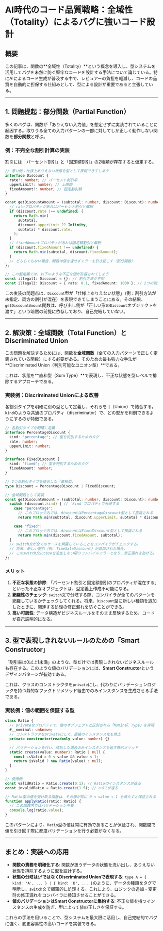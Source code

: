 # AI時代のコード品質戦略：全域性（Totality）によるバグに強いコード設計

## 概要

この記事は、関数の**全域性（Totality）**という概念を導入し、型システムを活用してバグを未然に防ぐ堅牢なコードを設計する手法について論じている。特にAIによるコード生成が普及する中で、レビュアーの負担を軽減し、コードの品質を自動的に担保する仕組みとして、型による設計が重要であると主張している。

---

## 1. 問題提起：部分関数（Partial Function）

多くのバグは、関数が「ありえない入力値」を想定せずに実装されていることに起因する。取りうる全ての入力パターンの一部に対してしか正しく動作しない関数を**部分関数**と呼ぶ。

### 例：不完全な割引計算の実装

割引には「パーセント割引」と「固定額割引」の2種類が存在すると仮定する。

```typescript
// 悪い例：仕様上ありえない状態を型として表現できてしまう
interface Discount {
  rate?: number; // パーセント割引率
  upperLimit?: number; // 上限額
  fixedAmount?: number; // 固定割引額
}

const getDiscountAmount = (subtotal: number, discount: Discount): number => {
  // rateプロパティがあればパーセント割引と解釈
  if (discount.rate !== undefined) {
    return Math.min(
      subtotal,
      discount.upperLimit ?? Infinity,
      subtotal * discount.rate,
    );
  }
  // fixedAmountプロパティがあれば固定額割引と解釈
  if (discount.fixedAmount !== undefined) {
    return Math.min(subtotal, discount.fixedAmount);
  }
  // どちらでもない場合、関数は値を返せずエラーを引き起こす（部分関数）
};

// この型定義では、以下のような不正な値が許容されてしまう
const illegal1: Discount = {}; // 割引方法が不明
const illegal2: Discount = { rate: 0.1, fixedAmount: 1000 }; // 2つの割引方法が混在
```

この実装の問題点は、`Discount`型が「仕様上ありえない状態」（例：割引方法が未指定、両方の割引が混在）を表現できてしまうことにある。その結果、`getDiscountAmount`関数は、呼び出し側が「正しい形の`Discount`オブジェクトを渡す」という暗黙の前提に依存しており、自己完結していない。

---

## 2. 解決策：全域関数（Total Function）とDiscriminated Union

この問題を解決するためには、関数を**全域関数**（全ての入力パターンで正しく定義されている関数）にする必要がある。そのための最も強力な手法が **Discriminated Union（判別可能なユニオン型）**である。

これは、状態を**直和型（Sum Type）**で表現し、不正な状態を型レベルで排除するアプローチである。

### 実装例：Discriminated Unionによる改善

各割引タイプを明確に別の型として定義し、それらを `|`（Union）で結合する。`kind`のような共通のプロパティ（discriminator）で、どの型かを判別できるようにするのが特徴である。

```typescript
// 各割引タイプを明確に定義
interface PercentageDiscount {
  kind: "percentage"; // 型を判別するためのタグ
  rate: number;
  upperLimit: number;
}

interface FixedDiscount {
  kind: "fixed"; // 型を判別するためのタグ
  fixedAmount: number;
}

// 2つの割引タイプを結合した「直和型」
type Discount = PercentageDiscount | FixedDiscount;

// 全域関数として実装
const getDiscountAmount = (subtotal: number, discount: Discount): number => {
  switch (discount.kind) { // `kind`プロパティで分岐する
    case "percentage":
      // このブロック内では、discountはPercentageDiscount型として推論される
      return Math.min(subtotal, discount.upperLimit, subtotal * discount.rate);

    case "fixed":
      // このブロック内では、discountはFixedDiscount型として推論される
      return Math.min(discount.fixedAmount, subtotal);
  }
  // switch文が全てのケースを網羅していることをコンパイラがチェックする。
  // 将来、新しい割引（例: TimeSaleDiscount）が追加された場合、
  // このswitch文にcaseを追加しない限りコンパイルエラーとなり、修正漏れを防げる。
};
```

### メリット

1. **不正な状態の排除**: 「パーセント割引と固定額割引のプロパティが混在する」といった不正なオブジェクトは、型定義上作成不可能になる。
2. **網羅性のチェック**: `switch`文で分岐する際、コンパイラが全てのパターンを網羅しているかチェックしてくれる。将来、`Discount`型に新しい種類を追加したときに、関連する処理の修正漏れを防ぐことができる。
3. **高い可読性**: データ構造がビジネスルールをそのまま反映するため、コードが自己説明的になる。

---

## 3. 型で表現しきれないルールのための「Smart Constructor」

「割引率は0以上1未満」のような、型だけでは表現しきれないビジネスルールも存在する。このような値のバリデーションには、**Smart Constructor**というデザインパターンが有効である。

これは、クラスのコンストラクタを`private`にし、代わりにバリデーションロジックを持つ静的なファクトリメソッド経由でのみインスタンスを生成させる手法である。

### 実装例：値の範囲を保証する型

```typescript
class Ratio {
  // privateなプロパティで、他のオブジェクトと区別される「Nominal Type」を実現
  #__nominal: unknown;
  // コンストラクタをprivateにして、直接のインスタンス化を禁止
  private constructor(readonly value: number) {}

  // バリデーションを行い、成功した場合のみインスタンスを返す静的メソッド
  static create(value: number): Ratio | null {
    const isValid = 0 < value && value < 1;
    return isValid ? new Ratio(value) : null;
  }
}

// 使用例
const validRatio = Ratio.create(0.1); // Ratioのインスタンスが返る
const invalidRatio = Ratio.create(1.5); // nullが返る

// Ratio型の値を受け取る関数は、その値が常に 0 < value < 1 を満たすと保証される
function applyRatio(ratio: Ratio) {
  // この関数内ではバリデーション不要
  console.log(ratio.value);
}
```

このパターンにより、`Ratio`型の値は常に有効であることが保証され、関数間で値を引き回す際に都度バリデーションを行う必要がなくなる。

---

## まとめ：実装への応用

- **関数の責務を明確化する**: 関数が扱うデータの状態を洗い出し、ありえない状態を排除するように型を設計する。
- **状態の分岐は`if`ではなくDiscriminated Unionで表現する**: `type A = { kind: 'A', ... } | { kind: 'B', ... }`のように、データの種類をタグで明示し、`switch`文で網羅的に処理する。これにより、ロジックの追加・変更時の修正漏れをコンパイラに検知させることができる。
- **値のバリデーションはSmart Constructorに集約する**: 不正な値を持つインスタンスの生成を防ぎ、型によって値の正しさを保証する。

これらの手法を用いることで、型システムを最大限に活用し、自己完結的でバグに強く、変更容易性の高いコードを実装できる。
